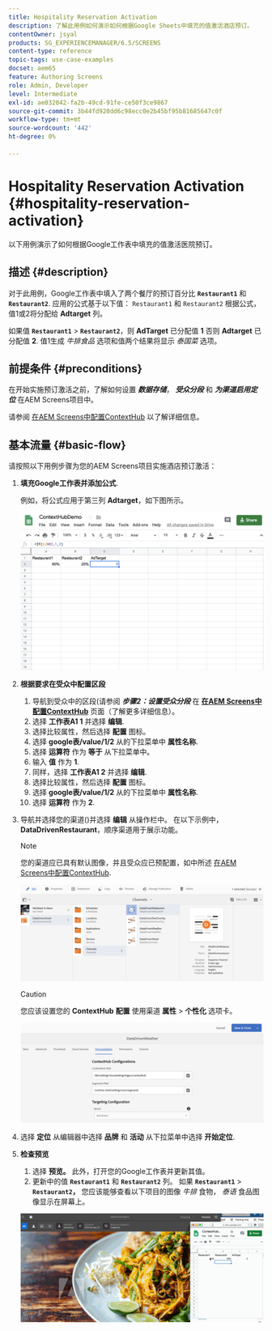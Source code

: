 ```yaml
---
title: Hospitality Reservation Activation
description: 了解此用例如何演示如何根据Google Sheets中填充的值激活酒店预订。
contentOwner: jsyal
products: SG_EXPERIENCEMANAGER/6.5/SCREENS
content-type: reference
topic-tags: use-case-examples
docset: aem65
feature: Authoring Screens
role: Admin, Developer
level: Intermediate
exl-id: ae032042-fa2b-49cd-91fe-ce50f3ce9867
source-git-commit: 3b44fd920dd6c98ecc0e2b45bf95b81685647c0f
workflow-type: tm+mt
source-wordcount: '442'
ht-degree: 0%

---
```


# Hospitality Reservation Activation {#hospitality-reservation-activation}

以下用例演示了如何根据Google工作表中填充的值激活医院预订。

## 描述 {#description}

对于此用例，Google工作表中填入了两个餐厅的预订百分比 **`Restaurant1`** 和 **`Restaurant2`**. 应用的公式基于以下值： `Restaurant1` 和 `Restaurant2` 根据公式，值1或2将分配给 **Adtarget** 列。

如果值 **`Restaurant1`** > **`Restaurant2`**，则 **AdTarget** 已分配值 **1** 否则 **Adtarget** 已分配值 **2**. 值1生成 *牛排食品* 选项和值两个结果将显示 *泰国菜* 选项。

## 前提条件 {#preconditions}

在开始实施预订激活之前，了解如何设置 ***数据存储***， ***受众分段*** 和 ***为渠道启用定位*** 在AEM Screens项目中。

请参阅 [在AEM Screens中配置ContextHub](configuring-context-hub.md) 以了解详细信息。

## 基本流量 {#basic-flow}

请按照以下用例步骤为您的AEM Screens项目实施酒店预订激活：

1. **填充Google工作表并添加公式**.

   例如，将公式应用于第三列 **Adtarget**，如下图所示。

   ![screen_shot_2019-04-29at94132am](assets/screen_shot_2019-04-29at94132am.png)

1. **根据要求在受众中配置区段**

   1. 导航到受众中的区段(请参阅 ***步骤2：设置受众分段*** 在 **[在AEM Screens中配置ContextHub](configuring-context-hub.md)** 页面（了解更多详细信息）。
   1. 选择 **工作表A1 1** 并选择 **编辑**.
   1. 选择比较属性，然后选择 **配置** 图标。
   1. 选择 **google表/value/1/2** 从的下拉菜单中 **属性名称**.
   1. 选择 **运算符** 作为 **等于** 从下拉菜单中。
   1. 输入 **值** 作为 **1**.
   1. 同样，选择 **工作表A1 2** 并选择 **编辑**.
   1. 选择比较属性，然后选择 **配置** 图标。
   1. 选择 **google表/value/1/2** 从的下拉菜单中 **属性名称**.
   1. 选择 **运算符** 作为 **2**.

1. 导航并选择您的渠道()并选择 **编辑** 从操作栏中。 在以下示例中， **DataDrivenRestaurant**，顺序渠道用于展示功能。

   >[!NOTE]
   >
   >您的渠道应已具有默认图像，并且受众应已预配置，如中所述 [在AEM Screens中配置ContextHub](configuring-context-hub.md).

   ![screen_shot_2019-05-08at14652pm](assets/screen_shot_2019-05-08at14652pm.png)

   >[!CAUTION]
   >
   >您应该设置您的 **ContextHub** **配置** 使用渠道 **属性** > **个性化** 选项卡。

   ![screen_shot_2019-05-08at114106am](assets/screen_shot_2019-05-08at114106am.png)

1. 选择 **定位** 从编辑器中选择 **品牌** 和 **活动** 从下拉菜单中选择 **开始定位**.
1. **检查预览**

   1. 选择 **预览。** 此外，打开您的Google工作表并更新其值。
   1. 更新中的值 **`Restaurant1`** 和 **`Restaurant2`** 列。 如果 **`Restaurant1`** > **`Restaurant2`，** 您应该能够查看以下项目的图像 *牛排* 食物， *泰语* 食品图像显示在屏幕上。

   ![结果5](assets/result5.gif)
